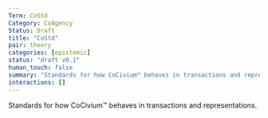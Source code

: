 ```yaml
---
Term: CoStd
Category: CoAgency
Status: Draft
title: "CoStd"
pair: theory
categories: [epistemic]
status: "draft v0.1"
human_touch: false
summary: "Standards for how CoCivium™ behaves in transactions and representations."
interactions: []
---
```

Standards for how CoCivium™ behaves in transactions and representations.

